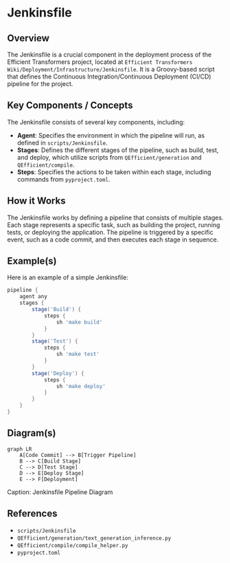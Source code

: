 # Jenkinsfile
## Overview
The Jenkinsfile is a crucial component in the deployment process of the Efficient Transformers project, located at `Efficient Transformers Wiki/Deployment/Infrastructure/Jenkinsfile`. It is a Groovy-based script that defines the Continuous Integration/Continuous Deployment (CI/CD) pipeline for the project.

## Key Components / Concepts
The Jenkinsfile consists of several key components, including:
* **Agent**: Specifies the environment in which the pipeline will run, as defined in `scripts/Jenkinsfile`.
* **Stages**: Defines the different stages of the pipeline, such as build, test, and deploy, which utilize scripts from `QEfficient/generation` and `QEfficient/compile`.
* **Steps**: Specifies the actions to be taken within each stage, including commands from `pyproject.toml`.

## How it Works
The Jenkinsfile works by defining a pipeline that consists of multiple stages. Each stage represents a specific task, such as building the project, running tests, or deploying the application. The pipeline is triggered by a specific event, such as a code commit, and then executes each stage in sequence.

## Example(s)
Here is an example of a simple Jenkinsfile:
```groovy
pipeline {
    agent any
    stages {
        stage('Build') {
            steps {
                sh 'make build'
            }
        }
        stage('Test') {
            steps {
                sh 'make test'
            }
        }
        stage('Deploy') {
            steps {
                sh 'make deploy'
            }
        }
    }
}
```
## Diagram(s)
```mermaid
graph LR
    A[Code Commit] --> B[Trigger Pipeline]
    B --> C[Build Stage]
    C --> D[Test Stage]
    D --> E[Deploy Stage]
    E --> F[Deployment]
```
Caption: Jenkinsfile Pipeline Diagram

## References
* `scripts/Jenkinsfile`
* `QEfficient/generation/text_generation_inference.py`
* `QEfficient/compile/compile_helper.py`
* `pyproject.toml`